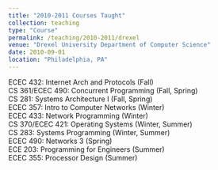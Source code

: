 ```yaml
---
title: "2010-2011 Courses Taught"
collection: teaching
type: "Course"
permalink: /teaching/2010-2011/drexel
venue: "Drexel University Department of Computer Science"
date: 2010-09-01
location: "Philadelphia, PA"
---
```


ECEC 432: Internet Arch and Protocols (Fall)  
CS 361/ECEC 490: Concurrent Programming (Fall, Spring)   
CS 281: Systems Architecture I (Fall, Spring)  
ECEC 357: Intro to Computer Networks (Winter)  
ECEC 433: Network Programming (Winter)  
CS 370/ECEC 421: Operating Systems (Winter, Summer)  
CS 283: Systems Programming (Winter, Summer)  
ECEC 490: Networks 3 (Spring)  
ECE 203: Programming for Engineers (Summer)  
ECEC 355: Processor Design (Summer)  
